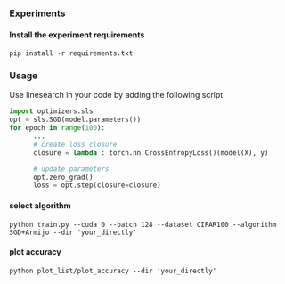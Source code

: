 ### Experiments

#### Install the experiment requirements 
`pip install -r requirements.txt`


### Usage
Use linesearch in your code by adding the following script.

```python
import optimizers.sls
opt = sls.SGD(model.parameters())
for epoch in range(100):
      ...
      # create loss closure
      closure = lambda : torch.nn.CrossEntropyLoss()(model(X), y)

      # update parameters
      opt.zero_grad()
      loss = opt.step(closure=closure)
```

#### select algorithm
`python train.py --cuda 0 --batch 128 --dataset CIFAR100 --algorithm SGD+Armijo --dir 'your_directly'`

#### plot accuracy
`python plot_list/plot_accuracy --dir 'your_directly'`
